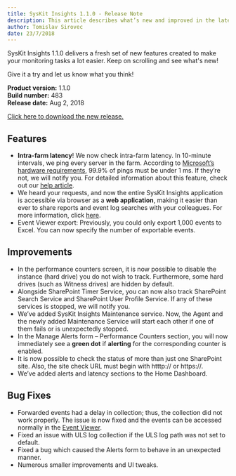 ```yaml
---
title: SysKit Insights 1.1.0 - Release Note
description: This article describes what’s new and improved in the latest version of SysKit Insights.
author: Tomislav Sirovec
date: 23/7/2018
---
```


SysKit Insights 1.1.0 delivers a fresh set of new features created to make your monitoring tasks a lot easier.
Keep on scrolling and see what's new!

Give it a try and let us know what you think!

__Product version:__ 1.1.0  
__Build number:__  483   
__Release date:__ Aug 2, 2018  

[Click here to download the new release.](https://www.syskit.com/products/insights/download/)

## Features

* __Intra-farm latency__! We now check intra-farm latency. In 10-minute intervals, we ping every server in the farm. According to [Microsoft’s hardware requirements](https://docs.microsoft.com/en-us/sharepoint/install/hardware-and-software-requirements), 99.9% of pings must be under 1 ms. If they’re not, we will notify you. For detailed information about this feature, check out our [help article](#internal/get-to-know-insights/latency-screen).
* We heard your requests, and now the entire SysKit Insights application is accessible via browser as a __web application__, making it easier than ever to share reports and event log searches with your colleagues. For more information, click [here](#internal/get-to-know-insights/web-application).
* Event Viewer export: Previously, you could only export 1,000 events to Excel. You can now specify the number of exportable events.

## Improvements

* In the performance counters screen, it is now possible to disable the instance (hard drive) you do not wish to track. Furthermore, some hard drives (such as Witness drives) are hidden by default.
* Alongside SharePoint Timer Service, you can now also track SharePoint Search Service and SharePoint User Profile Service. If any of these services is stopped, we will notify you.
* We’ve added SysKit Insights Maintenance service. Now, the Agent and the newly added Maintenance Service will start each other if one of them fails or is unexpectedly stopped.
* In the Manage Alerts form – Performance Counters section, you will now immediately see a __green dot__ if __alerting__ for the corresponding counter is enabled.
* It is now possible to check the status of more than just one SharePoint site. Also, the site check URL must begin with htttp:// or https://. 
* We’ve added alerts and latency sections to the Home Dashboard. 

## Bug Fixes

* Forwarded events had a delay in collection; thus, the collection did not work properly. The issue is now fixed and the events can be accessed normally in the [Event Viewer](#internal/get-to-know-insights/event-viewer).
* Fixed an issue with ULS log collection if the ULS log path was not set to default.
* Fixed a bug which caused the Alerts form to behave in an unexpected manner.
* Numerous smaller improvements and UI tweaks.





